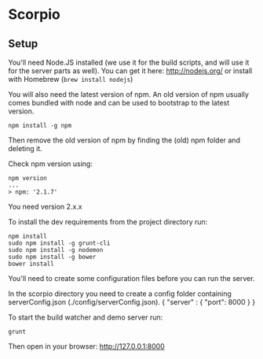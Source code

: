 Scorpio
========


Setup
-----

You'll need Node.JS installed (we use it for the build scripts, and will use it for the server parts as well). You can get it here: http://nodejs.org/ or install with Homebrew (`brew install nodejs`)

You will also need the latest version of npm. An old version of npm usually comes bundled with node and can be used to bootstrap to the latest version.

    npm install -g npm

Then remove the old version of npm by finding the (old) npm folder and deleting it.

Check npm version using:

    npm version 
    ...
    > npm: '2.1.7' 

You need version 2.x.x    

To install the dev requirements from the project directory run:

    npm install
    sudo npm install -g grunt-cli 
    sudo npm install -g nodemon
    sudo npm install -g bower
    bower install

You'll need to create some configuration files before you can run the server.

In the scorpio directory you need to create a config folder containing serverConfig.json (./config/serverConfig.json).
    {
        "server" : {
            "port": 8000
        }
    }

To start the build watcher and demo server run:

    grunt

Then open in your browser: http://127.0.0.1:8000
